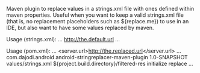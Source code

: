 Maven plugin to replace values in a strings.xml file with ones defined within maven properties.  Useful when you want to keep a valid strings.xml file (that is, no replacement placeholders such as ${replace.me}) to use in an IDE, but also want to have some values replaced by maven.

Usage (strings.xml):
    ...
    <string name="server.url" replaceable="true">http://the.default.url</string>
    ...

Usage (pom.xml):
    ...
    <properties>
      <server.url>http://the.replaced.url</server.url>
    </properties>
    ...
    <plugins>
      <plugin>
        <groupId>com.dajodi.android</groupId>
        <artifactId>android-stringreplacer-maven-plugin</artifactId>
        <version>1.0-SNAPSHOT</version>
        <configuration>
                <files>
                        <file>values/strings.xml</file>
                </files>
                <outputDirectory>${project.build.directory}/filtered-res</outputDirectory>
        </configuration>
        <executions>
                <execution>
                        <phase>initialize</phase>
                        <goals>
                                <goal>replace</goal>
                        </goals>
                </execution>
        </executions>
      </plugin>
    </plugins>
    ...
    